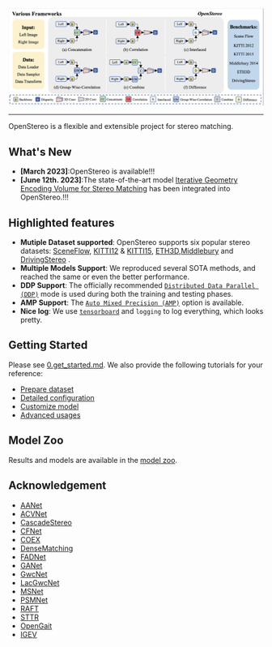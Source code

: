 <img src="./misc/OpenStereo.png" alt="logo" />

------------------------------------------
OpenStereo is a flexible and extensible project for stereo matching.

## What's New
- **[March 2023]**:OpenStereo is available!!!
- **[June 12th. 2023]**:The state-of-the-art model [Iterative Geometry Encoding Volume for Stereo Matching](https://arxiv.org/pdf/2303.06615.pdf) has been integrated into OpenStereo.!!!


## Highlighted features
- **Mutiple Dataset supported**: OpenStereo supports six popular stereo datasets: [SceneFlow](datasets/SceneFlow/README.md), [KITTI12](datasets/KITTI12/README.md) & [KITTI15](datasets/KITTI15/README.md), 
 [ETH3D](datasets/ETH3D/README.md),[Middlebury](datasets/Middlebury/README.md) and [DrivingStereo](datasets/DrivingStereo/README.md) .
- **Multiple Models Support**: We reproduced several SOTA methods, and reached the same or even the better performance. 
- **DDP Support**: The officially recommended [`Distributed Data Parallel (DDP)`](https://pytorch.org/tutorials/intermediate/ddp_tutorial.html) mode is used during both the training and testing phases.
- **AMP Support**: The [`Auto Mixed Precision (AMP)`](https://pytorch.org/tutorials/recipes/recipes/amp_recipe.html?highlight=amp) option is available.
- **Nice log**: We use [`tensorboard`](https://pytorch.org/docs/stable/tensorboard.html) and `logging` to log everything, which looks pretty.


## Getting Started

Please see [0.get_started.md](docs/0.get_started.md). We also provide the following tutorials for your reference:
- [Prepare dataset](docs/2.prepare_dataset.md)
- [Detailed configuration](docs/3.detailed_config.md)
- [Customize model](docs/4.how_to_create_your_model.md)
- [Advanced usages](docs/5.advanced_usages.md) 

## Model Zoo
Results and models are available in the [model zoo](docs/1.model_zoo.md).


## Acknowledgement
- [AANet](https://github.com/haofeixu/aanet)
- [ACVNet](https://github.com/gangweiX/ACVNet)
- [CascadeStereo](https://github.com/alibaba/cascade-stereo)
- [CFNet](https://github.com/gallenszl/CFNet)
- [COEX](https://github.com/antabangun/coex)
- [DenseMatching](https://github.com/DeepMotionAIResearch/DenseMatchingBenchmark)
- [FADNet](https://github.com/HKBU-HPML/FADNet)
- [GANet](https://github.com/feihuzhang/GANet)
- [GwcNet](https://github.com/xy-guo/GwcNet)
- [LacGwcNet](https://github.com/SpadeLiu/Lac-GwcNet)
- [MSNet](https://github.com/cogsys-tuebingen/mobilestereonet)
- [PSMNet](https://github.com/JiaRenChang/PSMNet)
- [RAFT](https://github.com/princeton-vl/RAFT-Stereo)
- [STTR](https://github.com/mli0603/stereo-transformer)
- [OpenGait](https://github.com/ShiqiYu/OpenGait)
- [IGEV](https://github.com/gangweiX/IGEV/tree/main/IGEV-Stereo)
